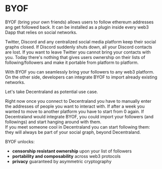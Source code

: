 # BYOF
BYOF (bring your own friends) allows users to follow ethereum addresses ang get followed back. It can be installed as a plugin inside every web3 Dapp that relies on social networks.

Twitter, Discord and any centralized social media platform keep their social graphs closed. If Discord suddenly shuts down, all your Discord contacts are lost. If you want to leave Twitter you cannot bring your contacts with you. Today there's nothing that gives users ownership on their lists of following/followers and make it portable from platform to platform.

With BYOF you can seamlessly bring your followers to any web3 platform. On the other side, developers can integrate BYOF to import already existing networks.  

Let's take Decentraland as potential use case.

Right now once you connect to Decentraland you have to manually enter the addresses of people you want to interact with. If after a week you wanted to move to another platform you have to start from 0 again. 
If Decentraland would integrate BYOF, you could import your followers (and followings) and start hanging around with them.  
If you meet someone cool in Decentraland you can start following them: they will always be part of your social graph, beyond Decentraland. 

BYOF unlocks: 
- **censorship resistant ownership** upon your list of followers
- **portability and composability** across web3 protocols
- **privacy** guaranteed by asymmetric cryptography
